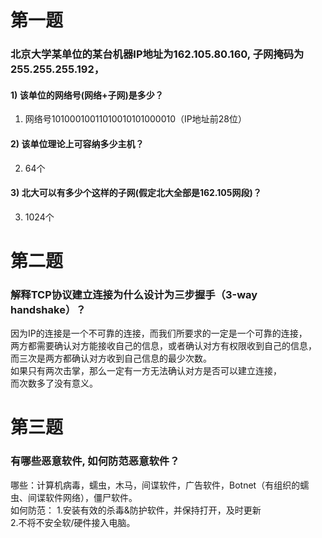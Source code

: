 第一题  
 =====  
 ### 北京大学某单位的某台机器IP地址为162.105.80.160, 子网掩码为255.255.255.192，    
#### 1) 该单位的网络号(网络+子网)是多少？  
1. 网络号10100010011010010101000010（IP地址前28位）  
#### 2) 该单位理论上可容纳多少主机？  
2. 64个  
#### 3) 北大可以有多少个这样的子网(假定北大全部是162.105网段)？  
3. 1024个  

第二题  
=======  
### 解释TCP协议建立连接为什么设计为三步握手（3-way handshake）？  

因为IP的连接是一个不可靠的连接，而我们所要求的一定是一个可靠的连接，  
两方都需要确认对方能接收自己的信息，或者确认对方有权限收到自己的信息，  
而三次是两方都确认对方收到自己信息的最少次数。  
如果只有两次击掌，那么一定有一方无法确认对方是否可以建立连接，  
而次数多了没有意义。  

第三题
========  
### 有哪些恶意软件, 如何防范恶意软件？  
哪些：计算机病毒，蠕虫，木马，间谍软件，广告软件，Botnet（有组织的蠕虫、间谍软件网络），僵尸软件。  
如何防范： 1.安装有效的杀毒&防护软件，并保持打开，及时更新  
          2.不将不安全软/硬件接入电脑。
